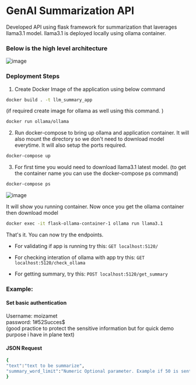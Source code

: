 
# GenAI Summarization API 

Developed API using flask framework for summarization that laverages llama3.1 model. 
llama3.1 is deployed locally using ollama container.


### Below is the high level architecture
![image](https://github.com/user-attachments/assets/cefcb9f3-999d-45a6-a460-64d2c3e0113b)


### Deployment Steps
1. Create Docker Image of the application using below command 
```bash
docker build . -t llm_summary_app
```

(if required create image for ollama as well using this command. )
```bash
docker run ollama/ollama 
```


2. Run docker-compose to bring up ollama and application container. It will also mount the directory so we don't need to download model everytime.
It will also setup the ports required.

```bash
docker-compose up
```




3. For first time you would need to download llama3.1 latest model. (to get the container name you can use the docker-compose ps command)
```bash
docker-compose ps
```
![image](https://github.com/user-attachments/assets/7fc9374a-b2da-407f-adbe-1cf7714e1a0e)

It will show you running container. Now once you get the ollama container then download model

```bash
docker exec -it flask-ollama-container-1 ollama run llama3.1
```

That's it. You can now try the endpoints.

- For validating if app is running try this:
 ```GET localhost:5120/ ``` 

- For checking interation of ollama with app try this:
```GET localhost:5120/check_ollama```

- For getting summary, try this:
``` POST localhost:5120/get_summary ```

### Example:
#### Set basic authentication
Username: moizamet\
password: 1#52Succes$ \
(good practice to protect the sensitive information but for quick demo purpose i have in plane text)

#### JSON Request
```bash
{
"text":"text to be summarize",
"summary_word_limit":"Numeric Optional parameter. Example if 50 is sent then the summary will be of 50 words."
}
```
